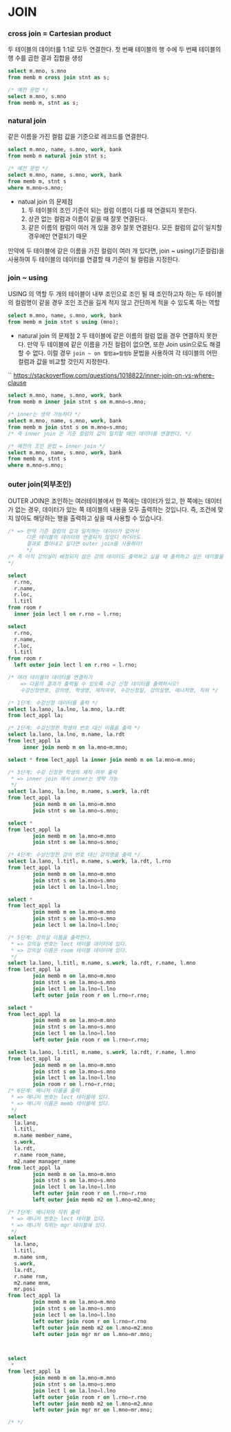 # JOIN

### cross join = Cartesian product

두 테이블의 데이터를 1:1로 모두 연결한다.
첫 번째 테이블의 행 수에 두 번째 테이블의 행 수를 곱한 결과 집합을 생성

```sql
select m.mno, s.mno
from memb m cross join stnt as s;

/* 예전 문법 */
select m.mno, s.mno
from memb m, stnt as s;
```

### natural join

같은 이름을 가진 컬럼 값을 기준으로 레코드를 연결한다.

```sql
select m.mno, name, s.mno, work, bank
from memb m natural join stnt s;

/* 예전 문법 */
select m.mno, name, s.mno, work, bank
from memb m, stnt s
where m.mno=s.mno;
```

- natual join 의 문제점
  1. 두 테이블의 조인 기준이 되는 컬럼 이름이 다를 때 연결되지 못한다.
  2. 상관 없는 컬럼과 이름이 같을 때 잘못 연결된다.
  3. 같은 이름의 컬럼이 여러 개 있을 경우 잘못 연결된다.
     모든 컬럼의 값이 일치할 경우에만 연결되기 때문

만약에 두 테이블에 같은 이름을 가진 컬럼이 여러 개 있다면,
join ~ using(기준컬럼)을 사용하여 두 테이블의 데이터를 연결할 때 기준이 될 컬럼을 지정한다.

### join ~ using

USING 의 역할
두 개의 테이블이 내부 조인으로 조인 될 때 조인하고자 하는 두 테이블의 컬럼명이 같을 경우 조인 조건을 길게 적지 않고 간단하게 적을 수 있도록 하는 역할

```sql
select m.mno, name, s.mno, work, bank
from memb m join stnt s using (mno);
```

- natural join 의 문제점 2
  두 테이블에 같은 이름의 컬럼 없을 경우 연결하지 못한다.
  만약 두 테이블에 같은 이름을 가진 컬럼이 없으면, 또한 Join usin으로도 해결할 수 없다.
  이럴 경우 `join ~ on 컬럼a=컬럼b` 문법을 사용하여 각 테이블의 어떤 컬럼과 값을 비교할 것인지 지정한다.

``
https://stackoverflow.com/questions/1018822/inner-join-on-vs-where-clause

```sql
select m.mno, name, s.mno, work, bank
from memb m inner join stnt s on m.mno=s.mno;

/* inner는 생략 가능하다 */
select m.mno, name, s.mno, work, bank
from memb m join stnt s on m.mno=s.mno;
/* 즉 inner join 은 기준 컬럼의 값이 일치할 때만 데이터를 연결한다. */

/* 예전의 조인 문법 = inner join */
select m.mno, name, s.mno, work, bank
from memb m, stnt s
where m.mno=s.mno;
```

### outer join(외부조인)

OUTER JOIN은 조인하는 여러테이블에서 한 쪽에는 데이터가 있고, 한 쪽에는 데이터가 없는 경우, 데이터가 있는 쪽 테이블의 내용을 모두 출력하는 것입니다. 즉, 조건에 맞지 않아도 해당하는 행을 출력하고 싶을 때 사용할 수 있습니다.

```sql
/* => 만약 기준 컬럼의 값과 일치하는 데이터가 없어서
      다른 테이블의 데이터와 연결되지 않았다 하더라도
      결과로 뽑아내고 싶다면 outer join을 사용하라!
      */
/* 즉 아직 강의실이 배정되지 않은 강의 데이터도 출력하고 싶을 때 출력하고 싶은 테이블을 바깥쪽 테이블로 지정하라!
*/

select
  r.rno,
  r.name,
  r.loc,
  l.titl
from room r
  inner join lect l on r.rno = l.rno;

select
  r.rno,
  r.name,
  r.loc,
  l.titl
from room r
  left outer join lect l on r.rno = l.rno;
```

```sql
/* 여러 테이블의 데이터를 연결하기
    => 다음의 결과가 출력될 수 있도록 수강 신청 데이터를 출력하시오!
    수강신청번호, 강의명, 학생명, 재직여부, 수강신청일, 강의실명, 매니저명, 직위 */

/* 1단계: 수강신청 데이터를 출력 */
select la.lano, la.lno, la.mno, la.rdt
from lect_appl la;

/* 2단계: 수강신청한 학생의 번호 대신 이름을 출력 */
select la.lano, la.lno, m.name, la.rdt
from lect_appl la
     inner join memb m on la.mno=m.mno;

select * from lect_appl la inner join memb m on la.mno=m.mno;

/* 3단계: 수강 신청한 학생의 재직 여부 출력
 * => inner join 에서 inner는 생략 가능
 */
select la.lano, la.lno, m.name, s.work, la.rdt
from lect_appl la
        join memb m on la.mno=m.mno
        join stnt s on la.mno=s.mno;

select *
from lect_appl la
        join memb m on la.mno=m.mno
        join stnt s on la.mno=s.mno;

/* 4단계: 수상신청한 강의 번호 대신 강의명을 출력 */
select la.lano, l.titl, m.name, s.work, la.rdt, l.rno
from lect_appl la
        join memb m on la.mno=m.mno
        join stnt s on la.mno=s.mno
        join lect l on la.lno=l.lno;

select *
from lect_appl la
        join memb m on la.mno=m.mno
        join stnt s on la.mno=s.mno
        join lect l on la.lno=l.lno;

/* 5단계: 강의실 이름을 출력한다.
 * => 강의실 번호는 lect 테이블 데이터에 있다.
 * => 강의실 이름은 room 테이블 데이터에 있다.
 */
select la.lano, l.titl, m.name, s.work, la.rdt, r.name, l.mno
from lect_appl la
        join memb m on la.mno=m.mno
        join stnt s on la.mno=s.mno
        join lect l on la.lno=l.lno
        left outer join room r on l.rno=r.rno;

select *
from lect_appl la
        join memb m on la.mno=m.mno
        join stnt s on la.mno=s.mno
        join lect l on la.lno=l.lno
        left outer join room r on l.rno=r.rno;

select la.lano, l.titl, m.name, s.work, la.rdt, r.name, l.mno
from lect_appl la
        join memb m on la.mno=m.mno
        join stnt s on la.mno=s.mno
        join lect l on la.lno=l.lno
        join room r on l.rno=r.rno;
/* 6단계: 매니저 이름을 출력
 * => 매니저 번호는 lect 테이블에 있다.
 * => 매니저 이름은 memb 테이블에 있다.
 */
select
  la.lano,
  l.titl,
  m.name member_name,
  s.work,
  la.rdt,
  r.name room_name,
  m2.name manager_name
from lect_appl la
        join memb m on la.mno=m.mno
        join stnt s on la.mno=s.mno
        join lect l on la.lno=l.lno
        left outer join room r on l.rno=r.rno
        left outer join memb m2 on l.mno=m2.mno;

/* 7단계: 매니저의 직위 출력
 * => 매니저 번호는 lect 테이블 있다.
 * => 매니저 직위는 mgr 테이블에 있다.
 */
select
  la.lano,
  l.titl,
  m.name snm,
  s.work,
  la.rdt,
  r.name rnm,
  m2.name mnm,
  mr.posi
from lect_appl la
        join memb m on la.mno=m.mno
        join stnt s on la.mno=s.mno
        join lect l on la.lno=l.lno
        left outer join room r on l.rno=r.rno
        left outer join memb m2 on l.mno=m2.mno
        left outer join mgr mr on l.mno=mr.mno;



select
 *
from lect_appl la
        join memb m on la.mno=m.mno
        join stnt s on la.mno=s.mno
        join lect l on la.lno=l.lno
        left outer join room r on l.rno=r.rno
        left outer join memb m2 on l.mno=m2.mno
        left outer join mgr mr on l.mno=mr.mno;

/* */
```
